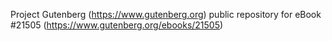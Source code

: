 Project Gutenberg (https://www.gutenberg.org) public repository for eBook #21505 (https://www.gutenberg.org/ebooks/21505)
